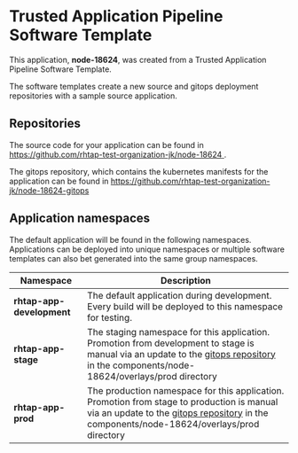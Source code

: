 # Trusted Application Pipeline Software Template

This application, **node-18624**, was created from a Trusted Application Pipeline Software Template.

The software templates create a new source and gitops deployment repositories with a sample source application. 

## Repositories

The source code for your application can be found in [https://github.com/rhtap-test-organization-jk/node-18624 ](https://github.com/rhtap-test-organization-jk/node-18624 ).
 
The gitops repository, which contains the kubernetes manifests for the application can be found in 
[https://github.com/rhtap-test-organization-jk/node-18624-gitops ](https://github.com/rhtap-test-organization-jk/node-18624-gitops ) 

## Application namespaces 

The default application will be found in the following namespaces. Applications can be deployed into unique namespaces or multiple software templates can also bet generated into the same group namespaces.  

|  Namespace   |  Description   |  
| -------- | -------- |   
| **rhtap-app-development** | The default application during development. Every build will be deployed to this namespace for testing. | 
| **rhtap-app-stage** | The staging namespace for this application. Promotion from development to stage is manual via an update to the [gitops repository](https://github.com/rhtap-test-organization-jk/node-18624-gitops ) in the components/node-18624/overlays/prod directory |  
| **rhtap-app-prod** | The production namespace for this application. Promotion from stage to production is manual via an update to the [gitops repository](https://github.com/rhtap-test-organization-jk/node-18624-gitops ) in the components/node-18624/overlays/prod directory | 